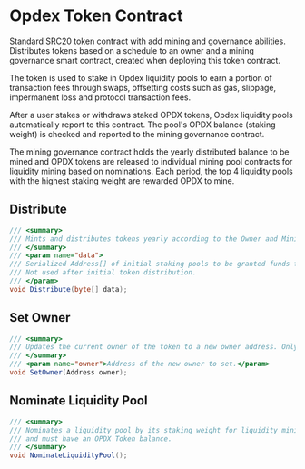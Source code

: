 # Opdex Token Contract

Standard SRC20 token contract with add mining and governance abilities. Distributes tokens based on a schedule to an owner and a mining governance 
smart contract, created when deploying this token contract. 

The token is used to stake in Opdex liquidity pools to earn a portion of transaction fees through swaps, offsetting costs such as gas, slippage,
impermanent loss and protocol transaction fees.

After a user stakes or withdraws staked OPDX tokens, Opdex liquidity pools automatically report to this contract.
The pool's OPDX balance (staking weight) is checked and reported to the mining governance contract.

The mining governance contract holds the yearly distributed balance to be mined and OPDX tokens are released to individual mining pool
contracts for liquidity mining based on nominations. Each period, the top 4 liquidity pools with the highest staking weight are rewarded
OPDX to mine.


## Distribute

```c#
/// <summary>
/// Mints and distributes tokens yearly according to the Owner and Mining schedules.
/// </summary>
/// <param name="data">
/// Serialized Address[] of initial staking pools to be granted funds for liquidity mining.
/// Not used after initial token distribution.
/// </param>
void Distribute(byte[] data);
```

## Set Owner

```c#
/// <summary>
/// Updates the current owner of the token to a new owner address. Only the current owner can set a new owner.
/// </summary>
/// <param name="owner">Address of the new owner to set.</param>
void SetOwner(Address owner);
```

## Nominate Liquidity Pool

```c#
/// <summary>
/// Nominates a liquidity pool by its staking weight for liquidity mining. The caller must be a smart contract
/// and must have an OPDX Token balance.
/// </summary>
void NominateLiquidityPool();
```